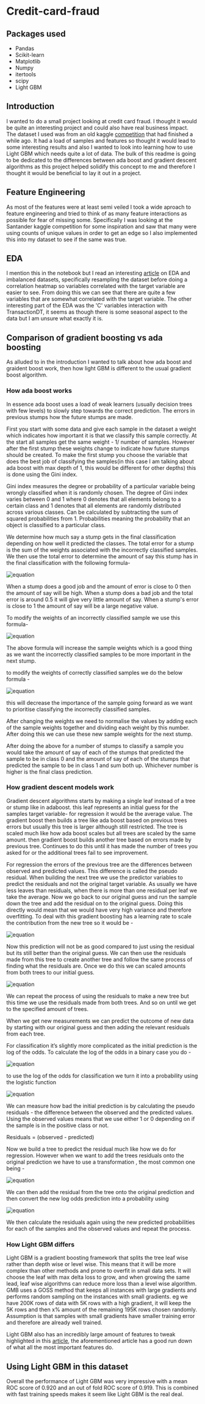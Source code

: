 # Credit-card-fraud


## Packages used

* Pandas
* Scikit-learn
* Matplotlib
* Numpy
* itertools
* scipy
* Light GBM


## Introduction

I wanted to do a small project looking at credit card fraud. I thought it would be quite an interesting project and could also have real business impact. The dataset I used was from an old kaggle [competition](https://www.kaggle.com/c/ieee-fraud-detection/overview) that had finished a while ago. It had a load of samples and features so thought it would lead to some interesting results and also I wanted to look into learning how to use Light GBM which needs quite a lot of data. The bulk of this readme is going to be dedicated to the differences between ada boost and gradient descent algorithms as this project helped solidify this concept to me and therefore I thought it would be beneficial to lay it out in a project. 

## Feature Engineering

As most of the features were at least semi veiled I took a wide aproach to feature engineering and tried to think of as many feature interactions as possible for fear of missing some. Specifically I was looking at the Santander kaggle competition for some inspiration and saw that many were using counts of unique values in order to get an edge so I also implemented this into my dataset to see if the same was true.

## EDA

I mention this in the notebook but I read an interesting [article](https://towardsdatascience.com/having-an-imbalanced-dataset-here-is-how-you-can-solve-it-1640568947eb) on EDA and imbalanced datasets, specifically resampling the dataset before doing a correlation heatmap so variables correlated with the target variable are easier to see. From doing this we can see that there are quite a few variables that are somewhat correlated with the target variable. The other interesting part of the EDA was the 'C' variables interaction with TransactionDT, it seems as though there is some seasonal aspect to the data but I am unsure what exactly it is.

## Comparison of gradient boosting vs ada boosting

As alluded to in the introduction I wanted to talk about how ada boost and graident boost work, then how light GBM is different to the usual gradient boost algorithm.

### How ada boost works

In essence ada boost uses a load of weak learners (usually decision trees with few levels) to slowly step towards the correct prediction. The errors in previous stumps how the future stumps are made. 

First you start with some data and give each sample in the dataset a weight which indicates how important it is that we classify this sample correctly. At the start all samples get the same weight - 1/ number of samples. However after the first stump these weights change to indicate how future stumps should be created. To make the first stump you choose the variable that does the best job of classifying the samples(in this case I am talking about ada boost with max depth of 1, this would be different for other depths) this is done using the Gini index. 

Gini index measures the degree or probability of a particular variable being wrongly classified when it is randomly chosen. The degree of Gini index varies between 0 and 1 where 0 denotes that all elements belong to a certain class and 1 denotes that all elements are randomly distributed across various classes. Can be calculated by subtracting the sum of squared probabilities from 1. Probabilities meaning the probability that an object is classified to a particular class.

We determine how much say a stump gets in the final classification depending on how well it predicted the classes. The total error for a stump is the sum of the weights associated with the incorrectly classified samples. We then use the total error to determine the amount of say this stump has in the final classification with the following formula-

![equation](http://www.sciweavers.org/upload/Tex2Img_1578306199/render.png)

When a stump does a good job and the amount of error is close to 0 then the amount of say will be high. When a stump does a bad job and the total error is around 0.5 it will give very little amount of say. When a stump's error is close to 1 the amount of say will be a large negative value.

To modify the weights of an incorrectly classified sample we use this formula-


![equation](http://www.sciweavers.org/upload/Tex2Img_1578252395/render.png)

The above formula will increase the sample weights which is a good thing as we want the incorrectly classified samples to be more important in the next stump.

to modify the weights of correctly classified samples we do the below formula -


![equation](http://www.sciweavers.org/upload/Tex2Img_1578252612/render.png)

this will decrease the importance of the sample going forward as we want to prioritise classifying the incorrectly classified samples.

After changing the weights we need to normalise the values by adding each of the sample weights together and dividing each weight by this number. After doing this we can use these new sample weights for the next stump.

After doing the above for a number of stumps to classify a sample you would take the amount of say of each of the stumps that predicted the sample to be in class 0 and the amount of say of each of the stumps that predicted the sample to be in class 1 and sum both up. Whichever number is higher is the final class prediction.

### How gradient descent models work

Gradient descent algorithms starts by making a single leaf instead of a tree or stump like in adaboost. this leaf represents an initial guess for the samples target variable- for regression it would be the average value. The gradient boost then builds a tree like ada boost based on previous trees errors but usually this tree is larger although still restricted. The tree is scaled much like how ada boost scales but all trees are scaled by the same amount. then gradient boost builds another tree based on errors made by previous tree. Continues to do this until it has made the number of trees you asked for or the additional trees fail to see improvement. 

For regression the errors of the previous tree are the differences between observed and predicted values. This difference is called the pseudo residual. When building the next tree we use the predictor variables to predict the residuals and not the original target variable. As usually we have less leaves than residuals, when there is more than one residual per leaf we take the average. Now we go back to our original guess and run the sample down the tree and add the residual on to the original guess. Doing this directly would mean that we would have very high variance and therefore overfitting. To deal with this gradient boosting has a learning rate to scale the contribution from the new tree so it would be -


![equation](http://www.sciweavers.org/upload/Tex2Img_1578306086/render.png)

Now this prediction will not be as good compared to just using the residual but its still better than the original guess. We can then use the residuals made from this tree to create another tree and follow the same process of finding what the residuals are. Once we do this we can scaled amounts from both trees to our initial guess.


![equation](http://www.sciweavers.org/upload/Tex2Img_1578253172/render.png)

We can repeat the process of using the residuals to make a new tree but this time we use the residuals made from both trees. And so on until we get to the specified amount of trees.

When we get new measurements we can predict the outcome of new data by starting with our original guess and then adding the relevant residuals from each tree. 


For classification it’s slightly more complicated as the initial prediction is the log of the odds. To calculate the log of the odds in a binary case you do -

![equation](http://www.sciweavers.org/upload/Tex2Img_1578253336/render.png)

to use the log of the odds for classification we turn it into a probability using the logistic function 


![equation](http://www.sciweavers.org/upload/Tex2Img_1578306290/render.png)

We can measure how bad the initial prediction is by calculating the pseudo residuals - the difference between the observed and the predicted values. Using the observed values means that we use either 1 or 0 depending on if the sample is in the positive class or not. 

Residuals = (observed - predicted)

Now we build a tree to predict the residual much like how we do for regression. However when we want to add the trees residuals onto the original prediction we have to use a transformation , the most common one being -

![equation](http://www.sciweavers.org/upload/Tex2Img_1578253623/render.png)

We can then add the residual from the tree onto the original prediction and then convert the new log odds prediction into a probability using 

![equation](http://www.sciweavers.org/upload/Tex2Img_1578253794/render.png)

We then calculate the residuals again using the new predicted probabilities for each of the samples and the observed values and repeat the process.

### How Light GBM differs

Light GBM is a gradient boosting framework that splits the tree leaf wise rather than depth wise or level wise. This means that it will be more complex than other methods and prone to overfit in small data sets. It will choose the leaf with max delta loss to grow, and when growing the same lead, leaf wise algorithms can reduce more loss than a level wise algorithm. GMB uses a GOSS method that keeps all instances with large gradients and performs random sampling on the instances with small gradients. eg we have 200K rows of data with 5K rows with a high gradient, it will keep the 5K rows and then x% amount of the remaining 195K rows chosen randomly. Assumption is that samples with small gradients have smaller training error and therefore are already well trained.

Light GBM also has an incredibly large amount of features to tweak highlighted in this [article](https://medium.com/@pushkarmandot/https-medium-com-pushkarmandot-what-is-lightgbm-how-to-implement-it-how-to-fine-tune-the-parameters-60347819b7fc), the aforementioned article has a good run down of what all the most important features do.

## Using Light GBM in this dataset

Overall the performance of Light GBM was very impressive with a mean ROC score of 0.920 and an out of fold ROC score of 0.919. This is combined with fast training speeds makes it seem like Light GBM is the real deal.


